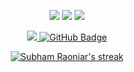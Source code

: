 <p align="center">
<a href = "https://www.linkedin.com/in/ahmad-saman-513087201/" target="_blank"><img src="https://img.icons8.com/fluent/48/000000/linkedin.png"/></a>
<a href = "https://twitter.com/ahmadweisi" target="_blank"><img src="https://img.icons8.com/fluent/48/000000/twitter.png"/></a>
<a href = "https://www.instagram.com/ahmadweisi/" target="_blank"><img src="https://img.icons8.com/fluent/48/000000/instagram-new.png"/></a>
</p>


<p align="center">
<a href="https://github.com/Meghna-DAS/github-profile-views-counter">
    <img src="https://komarev.com/ghpvc/?username=AhmadSaman">
</a>
<a href="https://github.com/AhmadSaman?tab=followers"><img src="https://img.shields.io/github/followers/AhmadSaman?label=Followers&style=social" alt="GitHub Badge"></a>
</p>


<p align="center">
    <a href="https://github.com/SubhamRaoniar28/github-readme-streak-stats">
        <img title="🔥 Get streak stats for your profile at git.io/streak-stats" alt="Subham Raoniar's streak" src="https://github-readme-streak-stats.herokuapp.com/?user=AhmadSaman&theme=black-ice&hide_border=true&stroke=0000&background=060A0CD0"/>
        



        
